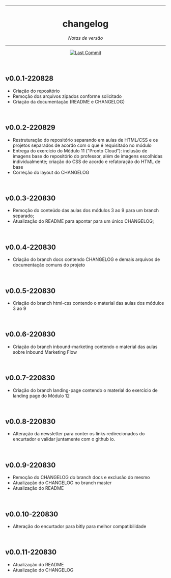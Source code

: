 <hr>
<h1 align="center">changelog</h1>
<p align=center><i align="center">Notas de versão</i></p>

<hr>

<div align="center">
  
<a href="">[![Last Commit](https://img.shields.io/github/last-commit/dexdevlab/ebac-engenheiro-frontend)](https://github.com/dexdevlab/ebac-engenheiro-frontend)</a>

</div>
<br>

## v0.0.1-220828

- Criação do repositório
- Remoção dos arquivos zipados conforme solicitado
- Criação da documentação (README e CHANGELOG)

<br>

## v0.0.2-220829

- Restruturação do repositório separando em aulas de HTML/CSS e os projetos separados de acordo com o que é requisitado no módulo
- Entrega do exercício do Módulo 11 ("Pronto Cloud"): inclusão de imagens base do repositório do professor, além de imagens escolhidas individualmente; criação do CSS de acordo e refatoração do HTML de base
- Correção do layout do CHANGELOG

<br>

## v0.0.3-220830

- Remoção do conteúdo das aulas dos módulos 3 ao 9 para um branch separado;
- Atualização do README para apontar para um único CHANGELOG;

<br>

## v0.0.4-220830

- Criação do branch docs contendo CHANGELOG e demais arquivos de documentação comuns do projeto

<br>

## v0.0.5-220830

- Criação do branch html-css contendo o material das aulas dos módulos 3 ao 9

<br>

## v0.0.6-220830

- Criação do branch inbound-marketing contendo o material das aulas sobre Inbound Marketing Flow

<br>

## v0.0.7-220830

- Criação do branch landing-page contendo o material do exercício de landing page do Módulo 12

<br>

## v0.0.8-220830

- Alteração da newsletter para conter os links redirecionados do encurtador e validar juntamente com o github io.

<br>

## v0.0.9-220830

- Remoção do CHANGELOG do branch docs e exclusão do mesmo
- Atualização do CHANGELOG no branch master
- Atualização do README

<br>

## v0.0.10-220830

- Alteração do encurtador para bitly para melhor compatibilidade

<br>

## v0.0.11-220830

- Atualização do README
- Atualização do CHANGELOG

<br>
